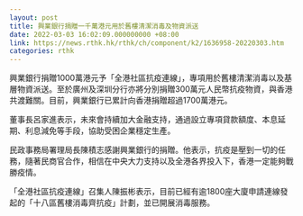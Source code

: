 ```yaml
---
layout: post
title: 興業銀行捐贈一千萬港元用於舊樓清潔消毒及物資派送
date: 2022-03-03 16:02:09.000000000 +08:00
link: https://news.rthk.hk/rthk/ch/component/k2/1636958-20220303.htm
categories: rthk
---
```


興業銀行捐贈1000萬港元予「全港社區抗疫連線」，專項用於舊樓清潔消毒以及基層物資派送。至於廣州及深圳分行亦將分別捐贈300萬元人民幣抗疫物資，與香港共渡難關。目前，興業銀行已累計向香港捐贈超過1700萬港元。

董事長呂家進表示，未來會持續加大金融支持，通過設立專項貸款額度、本息延期、利息減免等手段，協助受困企業穩定生產。

民政事務局署理局長陳積志感謝興業銀行的捐贈。他表示，抗疫是壓到一切的任務，隨著民商官合作，相信在中央大力支持以及全港各界投入下，香港一定能夠戰勝疫情。

「全港社區抗疫連線」召集人陳振彬表示，目前已經有逾1800座大廈申請連線發起的「十八區舊樓消毒齊抗疫」計劃，並已開展消毒服務。

